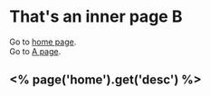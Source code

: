 # That's an inner page B

Go to <a href="<% get('paths').root %>"><i class="fa fa-check"></i> home page</a>.<br />
Go to <a href="<% get('paths').root %>inner/A/A.html"><i class="fa fa-check"></i> A page</a>.

## <% page('home').get('desc') %>